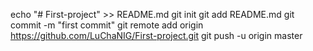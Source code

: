 echo "# First-project" >> README.md
git init
git add README.md
git commit -m "first commit"
git remote add origin https://github.com/LuChaNIG/First-project.git
git push -u origin master
                
